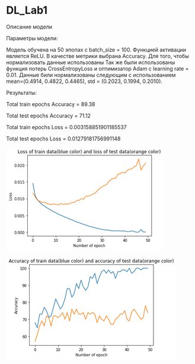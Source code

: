 # DL_Lab1

Описание модели

Параметры модели:

Модель обучена на 50 эпопах с batch_size = 100.
Функцией активации является ReLU. 
В качестве метрики выбрана Accuracy.
Для того, чтобы нормализовать данные использованы
Так же были использованы функция потерь CrossEntropyLoss и оптимизатор Adam с learning rate = 0.01. 
Данные били нормализованы следующим с использованием mean=(0.4914, 0.4822, 0.4465), std = (0.2023, 0.1994, 0.2010).

Результаты:

Total train epochs Accuracy =  89.38

Total test epochs Accuracy =  71.12

Total train epochs Loss =  0.003158851901185537

Total test epochs Loss =  0.01279181756991148

![Loss](https://github.com/ViktoriaSivenkova/DL_Lab1/blob/master/Loss.png)

![Accuracy](https://github.com/ViktoriaSivenkova/DL_Lab1/blob/master/Accuracy.png)
















